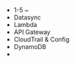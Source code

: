 - 1-5 ~ 
- Datasync
- Lambda
- API Gateway
- CloudTrail & Config
- DynamoDB
- 
<!--stackedit_data:
eyJoaXN0b3J5IjpbLTExMjAxNzkzNjUsLTIwNjk5NDA1NjMsLT
k4ODc2NzA3MSwxNjYwMDE4MjY2LC0yMDg4NzQ2NjEyXX0=
-->